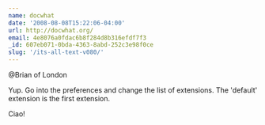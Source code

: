 ```yaml
---
name: docwhat
date: '2008-08-08T15:22:06-04:00'
url: http://docwhat.org/
email: 4e8076a0fdac6b8f284d8b316efdf7f3
_id: 607eb071-0bda-4363-8abd-252c3e98f0ce
slug: '/its-all-text-v080/'
---
```


@Brian of London

Yup. Go into the preferences and change the list of extensions. The 'default'
extension is the first extension.

Ciao!
